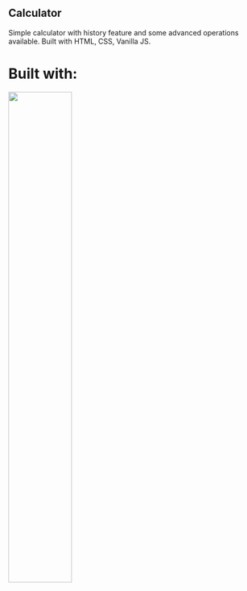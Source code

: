 ## Calculator

Simple calculator with history feature and some advanced operations available. Built with HTML, CSS, Vanilla JS.

# Built with:   

<img src="https://www.freepnglogos.com/uploads/html5-logo-png/html5-logo-devextreme-multi-purpose-controls-html-javascript-3.png" width="50%">
